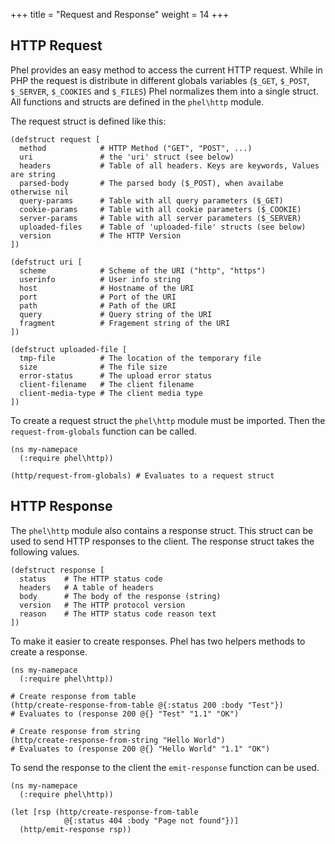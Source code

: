 +++
title = "Request and Response"
weight = 14
+++

## HTTP Request

Phel provides an easy method to access the current HTTP request. While in PHP the request is distribute in different globals variables (`$_GET`, `$_POST`, `$_SERVER`, `$_COOKIES` and `$_FILES`) Phel normalizes them into a single struct. All functions and structs are defined in the `phel\http` module.

The request struct is defined like this:

```phel
(defstruct request [
  method            # HTTP Method ("GET", "POST", ...)
  uri               # the 'uri' struct (see below)
  headers           # Table of all headers. Keys are keywords, Values are string
  parsed-body       # The parsed body ($_POST), when availabe otherwise nil
  query-params      # Table with all query parameters ($_GET)
  cookie-params     # Table with all cookie parameters ($_COOKIE)
  server-params     # Table with all server parameters ($_SERVER)
  uploaded-files    # Table of 'uploaded-file' structs (see below)
  version           # The HTTP Version
])

(defstruct uri [
  scheme            # Scheme of the URI ("http", "https")
  userinfo          # User info string
  host              # Hostname of the URI
  port              # Port of the URI
  path              # Path of the URI
  query             # Query string of the URI
  fragment          # Fragement string of the URI
])

(defstruct uploaded-file [
  tmp-file          # The location of the temporary file
  size              # The file size
  error-status      # The upload error status
  client-filename   # The client filename
  client-media-type # The client media type
])
```

To create a request struct the `phel\http` module must be imported. Then the `request-from-globals` function can be called.

```phel
(ns my-namepace
  (:require phel\http))

(http/request-from-globals) # Evaluates to a request struct
```

## HTTP Response

The `phel\http` module also contains a response struct. This struct can be used to send HTTP responses to the client. The response struct takes the following values.

```phel
(defstruct response [
  status    # The HTTP status code
  headers   # A table of headers
  body      # The body of the response (string)
  version   # The HTTP protocol version
  reason    # The HTTP status code reason text
])
```

To make it easier to create responses. Phel has two helpers methods to create a response.

```phel
(ns my-namepace
  (:require phel\http))

# Create response from table
(http/create-response-from-table @{:status 200 :body "Test"})
# Evaluates to (response 200 @{} "Test" "1.1" "OK")

# Create response from string
(http/create-response-from-string "Hello World")
# Evaluates to (response 200 @{} "Hello World" "1.1" "OK")
```

To send the response to the client the `emit-response` function can be used.

```phel
(ns my-namepace
  (:require phel\http))

(let [rsp (http/create-response-from-table
            @{:status 404 :body "Page not found"})]
  (http/emit-response rsp))
```
